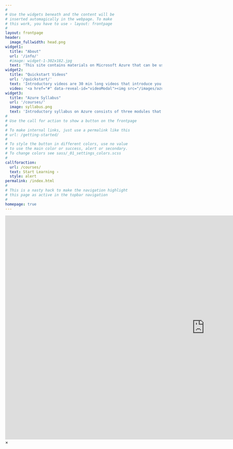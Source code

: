 ```yaml
---
#
# Use the widgets beneath and the content will be
# inserted automagically in the webpage. To make
# this work, you have to use › layout: frontpage
#
layout: frontpage
header:
  image_fullwidth: head.png
widget1:
  title: "About"
  url: '/info/'
  #image: widget-1-302x182.jpg
  text: 'This site contains materials on Microsoft Azure that can be useful in teaching, both for faculty, students and individual learners. The content here has been created and maintained by <a href="https://developer.microsoft.com/advocates/">Microsoft Cloud Advocates</a>, together with University Relations team, and has been used in a number of top universities worldwide.'
widget2:
  title: "Quickstart Videos"
  url: '/quickstart/'
  text: 'Introductory videos are 30 min long videos that introduce you to the concept of a cloud, show how Microsoft Azure can be used to create resources, and go into more details on Azure Machine Learning. Those videos can be easily distributed to students for self-study.'
  video: '<a href="#" data-reveal-id="videoModal"><img src="/images/azure_intro_video.png" alt=""/></a>'
widget3:
  title: "Azure Syllabus"
  url: '/courses/'
  image: syllabus.png
  text: 'Introductory syllabus on Azure consists of three modules that introduce you to Azure platform (and walk you through creating an Azure account), to Machine Learning on Azure, and to working with Data (including relational and non-relational data). Those courses are accompanied by office hours, where you can ask further questions on your specific projects.'
#
# Use the call for action to show a button on the frontpage
#
# To make internal links, just use a permalink like this
# url: /getting-started/
#
# To style the button in different colors, use no value
# to use the main color or success, alert or secondary.
# To change colors see sass/_01_settings_colors.scss
#
callforaction:
  url: /courses/
  text: Start Learning ›
  style: alert
permalink: /index.html
#
# This is a nasty hack to make the navigation highlight
# this page as active in the topbar navigation
#
homepage: true
---
```


<div id="videoModal" class="reveal-modal large" data-reveal="">
  <div class="flex-video widescreen vimeo" style="display: block;">
    <iframe width="1280" height="720" src="https://www.youtube.com/embed/3RRirPGDWbE" frameborder="0" allowfullscreen></iframe>
  </div>
  <a class="close-reveal-modal">&#215;</a>
</div>
